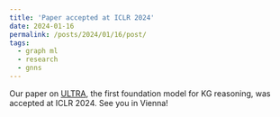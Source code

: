 ```yaml
---
title: 'Paper accepted at ICLR 2024'
date: 2024-01-16
permalink: /posts/2024/01/16/post/
tags:
  - graph ml
  - research
  - gnns
---
```


Our paper on [ULTRA](https://github.com/DeepGraphLearning/ULTRA), the first foundation model for KG reasoning, was accepted at ICLR 2024. See you in Vienna!
